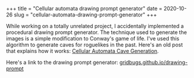 +++
title = "Cellular automata drawing prompt generator"
date = 2020-10-26
slug = "cellular-automata-drawing-prompt-generator"
+++

While working on a totally unrelated project, I accidentally implemented a procedural
drawing prompt generator. The technique used to generate the images is a simple modification
to Conway's game of life. I've used this algorithm to generate caves for roguelikes in the
past. Here's an old post that explains how it works: [Cellular Automata Cave Generation](@/blog/cellular-automata-cave-generation/index.md).

Here's a link to the drawing prompt generator: [gridbugs.github.io/drawing-prompt](https://gridbugs.github.io/drawing-prompt/)
